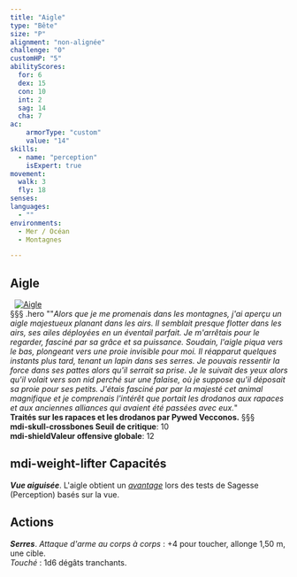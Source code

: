```yaml
---
title: "Aigle"
type: "Bête"
size: "P"
alignment: "non-alignée"
challenge: "0"
customHP: "5"
abilityScores:
  for: 6
  dex: 15
  con: 10
  int: 2
  sag: 14
  cha: 7
ac:
    armorType: "custom"
    value: "14"
skills:
  - name: "perception"
    isExpert: true
movement:
  walk: 3
  fly: 18
senses:
languages:
  - ""
environments:
  - Mer / Océan
  - Montagnes

---
```

## Aigle
&nbsp;
[![Aigle](https://www.douaratil.fr/illustrations/bete/aigle300.jpeg)](https://www.douaratil.fr/illustrations/bete/aigle.jpeg)  
§§§ .hero
""*Alors que je me promenais dans les montagnes, j'ai aperçu un aigle majestueux planant dans les airs. Il semblait presque flotter dans les airs, ses ailes déployées en un éventail parfait. Je m'arrêtais pour le regarder, fasciné par sa grâce et sa puissance.*
*Soudain, l'aigle piqua vers le bas, plongeant vers une proie invisible pour moi. Il réapparut quelques instants plus tard, tenant un lapin dans ses serres. Je pouvais ressentir la force dans ses pattes alors qu'il serrait sa prise.*
*Je le suivait des yeux alors qu'il volait vers son nid perché sur une falaise, où je suppose qu'il déposait sa proie pour ses petits. J'étais fasciné par par la majesté cet animal magnifique et je comprenais l'intérêt que portait les drodanos aux rapaces et aux anciennes alliances qui avaient été passées avec eux.*"  
**Traités sur les rapaces et les drodanos par Pywed Vecconos.**
§§§  
**<v-icon>mdi-skull-crossbones</v-icon> Seuil de critique**: 10        
**<v-icon>mdi-shield</v-icon>Valeur offensive globale**: 12     
## <v-icon>mdi-weight-lifter</v-icon> Capacités
_**Vue aiguisée**_. L'aigle obtient un [_avantage_](/utiliser-les-caracteristiques/#avantage-et-desavantage) lors des tests de Sagesse (Perception) basés sur la vue.

## Actions
_**Serres**_. _Attaque d'arme au corps à corps_ : +4 pour toucher, allonge 1,50 m, une cible.  
_Touché_ : 1d6 dégâts tranchants.

